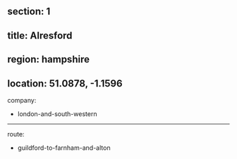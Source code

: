 section: 1
----
title: Alresford
----
region: hampshire
----
location: 51.0878, -1.1596
----
company:
- london-and-south-western
----
route:
- guildford-to-farnham-and-alton
